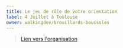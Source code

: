 ```yaml
---
title: Le jeu de rôle de votre orientation
label: 4 Juillet à Toulouse
owner: walkingdev/brouillards-boussoles
---
```


> [Lien vers l'organisation](http://github.com/walkingdev)
